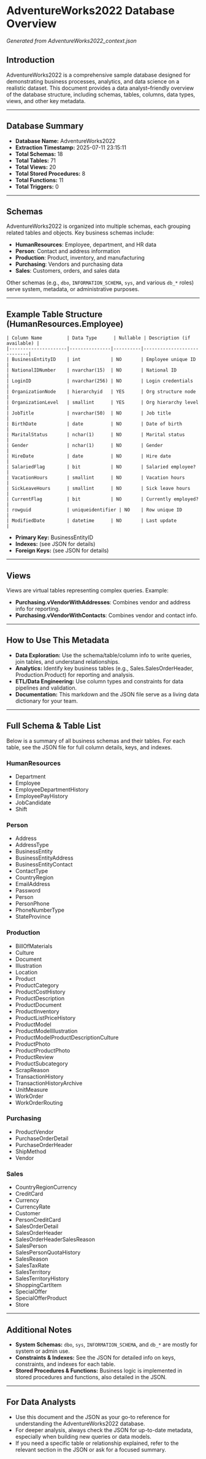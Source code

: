 # AdventureWorks2022 Database Overview

*Generated from AdventureWorks2022_context.json*

## Introduction
AdventureWorks2022 is a comprehensive sample database designed for demonstrating business processes, analytics, and data science on a realistic dataset. This document provides a data analyst–friendly overview of the database structure, including schemas, tables, columns, data types, views, and other key metadata.

---

## Database Summary
- **Database Name:** AdventureWorks2022
- **Extraction Timestamp:** 2025-07-11 23:15:11
- **Total Schemas:** 18
- **Total Tables:** 71
- **Total Views:** 20
- **Total Stored Procedures:** 8
- **Total Functions:** 11
- **Total Triggers:** 0

---

## Schemas
AdventureWorks2022 is organized into multiple schemas, each grouping related tables and objects. Key business schemas include:
- **HumanResources**: Employee, department, and HR data
- **Person**: Contact and address information
- **Production**: Product, inventory, and manufacturing
- **Purchasing**: Vendors and purchasing data
- **Sales**: Customers, orders, and sales data

Other schemas (e.g., `dbo`, `INFORMATION_SCHEMA`, `sys`, and various `db_*` roles) serve system, metadata, or administrative purposes.

---

## Example Table Structure (HumanResources.Employee)
```
| Column Name         | Data Type      | Nullable | Description (if available) |
|---------------------|---------------|----------|----------------------------|
| BusinessEntityID    | int           | NO       | Employee unique ID         |
| NationalIDNumber    | nvarchar(15)  | NO       | National ID                |
| LoginID             | nvarchar(256) | NO       | Login credentials          |
| OrganizationNode    | hierarchyid   | YES      | Org structure node         |
| OrganizationLevel   | smallint      | YES      | Org hierarchy level        |
| JobTitle            | nvarchar(50)  | NO       | Job title                  |
| BirthDate           | date          | NO       | Date of birth              |
| MaritalStatus       | nchar(1)      | NO       | Marital status             |
| Gender              | nchar(1)      | NO       | Gender                     |
| HireDate            | date          | NO       | Hire date                  |
| SalariedFlag        | bit           | NO       | Salaried employee?         |
| VacationHours       | smallint      | NO       | Vacation hours             |
| SickLeaveHours      | smallint      | NO       | Sick leave hours           |
| CurrentFlag         | bit           | NO       | Currently employed?        |
| rowguid             | uniqueidentifier | NO    | Row unique ID              |
| ModifiedDate        | datetime      | NO       | Last update                |
```

- **Primary Key:** BusinessEntityID
- **Indexes:** (see JSON for details)
- **Foreign Keys:** (see JSON for details)

---

## Views
Views are virtual tables representing complex queries. Example:
- **Purchasing.vVendorWithAddresses**: Combines vendor and address info for reporting.
- **Purchasing.vVendorWithContacts**: Combines vendor and contact info.

---

## How to Use This Metadata
- **Data Exploration:** Use the schema/table/column info to write queries, join tables, and understand relationships.
- **Analytics:** Identify key business tables (e.g., Sales.SalesOrderHeader, Production.Product) for reporting and analysis.
- **ETL/Data Engineering:** Use column types and constraints for data pipelines and validation.
- **Documentation:** This markdown and the JSON file serve as a living data dictionary for your team.

---

## Full Schema & Table List
Below is a summary of all business schemas and their tables. For each table, see the JSON file for full column details, keys, and indexes.

### HumanResources
- Department
- Employee
- EmployeeDepartmentHistory
- EmployeePayHistory
- JobCandidate
- Shift

### Person
- Address
- AddressType
- BusinessEntity
- BusinessEntityAddress
- BusinessEntityContact
- ContactType
- CountryRegion
- EmailAddress
- Password
- Person
- PersonPhone
- PhoneNumberType
- StateProvince

### Production
- BillOfMaterials
- Culture
- Document
- Illustration
- Location
- Product
- ProductCategory
- ProductCostHistory
- ProductDescription
- ProductDocument
- ProductInventory
- ProductListPriceHistory
- ProductModel
- ProductModelIllustration
- ProductModelProductDescriptionCulture
- ProductPhoto
- ProductProductPhoto
- ProductReview
- ProductSubcategory
- ScrapReason
- TransactionHistory
- TransactionHistoryArchive
- UnitMeasure
- WorkOrder
- WorkOrderRouting

### Purchasing
- ProductVendor
- PurchaseOrderDetail
- PurchaseOrderHeader
- ShipMethod
- Vendor

### Sales
- CountryRegionCurrency
- CreditCard
- Currency
- CurrencyRate
- Customer
- PersonCreditCard
- SalesOrderDetail
- SalesOrderHeader
- SalesOrderHeaderSalesReason
- SalesPerson
- SalesPersonQuotaHistory
- SalesReason
- SalesTaxRate
- SalesTerritory
- SalesTerritoryHistory
- ShoppingCartItem
- SpecialOffer
- SpecialOfferProduct
- Store

---

## Additional Notes
- **System Schemas:** `dbo`, `sys`, `INFORMATION_SCHEMA`, and `db_*` are mostly for system or admin use.
- **Constraints & Indexes:** See the JSON for detailed info on keys, constraints, and indexes for each table.
- **Stored Procedures & Functions:** Business logic is implemented in stored procedures and functions, also detailed in the JSON.

---

## For Data Analysts
- Use this document and the JSON as your go-to reference for understanding the AdventureWorks2022 database.
- For deeper analysis, always check the JSON for up-to-date metadata, especially when building new queries or data models.
- If you need a specific table or relationship explained, refer to the relevant section in the JSON or ask for a focused summary. 